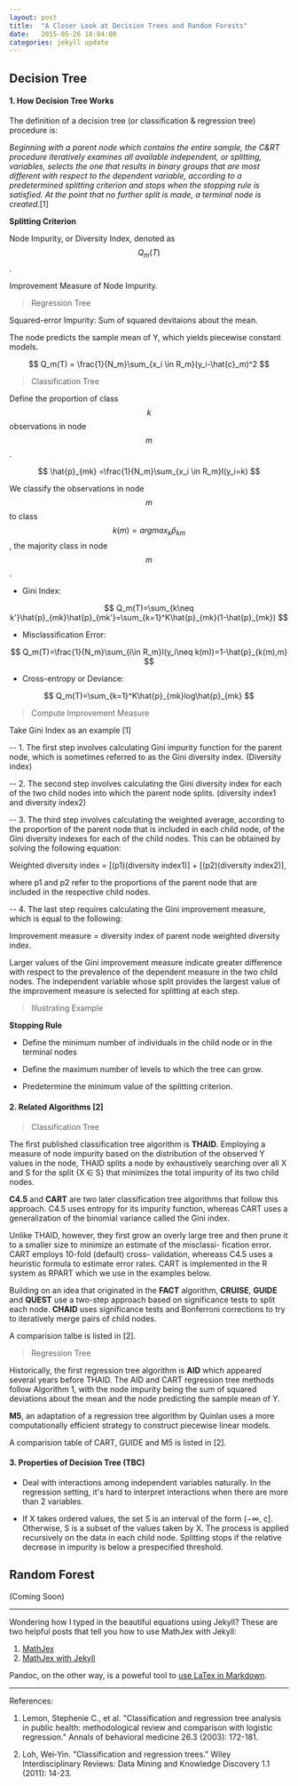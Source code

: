 ```yaml
---
layout: post
title:  "A Closer Look at Decision Trees and Random Forests"
date:   2015-05-26 18:04:00
categories: jekyll update
---
```


## Decision Tree

#### 1. How Decision Tree Works

The definition of a decision tree (or classification & regression tree) procedure is:

*Beginning with a parent node which contains the entire sample, the C&RT procedure iteratively examines all available independent, or splitting, variables, selects the one that results in binary groups that are most different with respect to the dependent variable, according to a predetermined splitting criterion and stops when the stopping rule is satisfied. At the point that no further split is made, a terminal node is created.*[1]

**Splitting Criterion**

Node Impurity, or Diversity Index, denoted as $$Q_m(T)$$.

Improvement Measure of Node Impurity.

> Regression Tree

Squared-error Impurity: Sum of squared devitaions about the mean. 

The node predicts the sample mean of Y, which yields piecewise constant models. 

$$
Q_m(T) = \frac{1}{N_m}\sum_{x_i \in R_m}(y_i-\hat{c}_m)^2
$$

> Classification Tree

Define the proportion of class $$k$$ observations in node $$m$$.

$$
\hat{p}_{mk}
=\frac{1}{N_m}\sum_{x_i \in R_m}I(y_i=k)
$$

We classify the observations in node $$m$$ to class $$k(m)=argmax_k\hat{p}_{km}$$, the majority class in node $$m$$.

- Gini Index:

$$
Q_m(T)=\sum_{k\neq k'}\hat{p}_{mk}\hat{p}_{mk'}=\sum_{k=1}^K\hat{p}_{mk}(1-\hat{p}_{mk})
$$

- Misclassification Error:

$$
Q_m(T)=\frac{1}{N_m}\sum_{i\in R_m}I(y_i\neq k(m))=1-\hat{p}_{k(m),m}
$$

- Cross-entropy or Deviance:

$$
Q_m(T)=\sum_{k=1}^K\hat{p}_{mk}log\hat{p}_{mk}
$$

> Compute Improvement Measure

Take Gini Index as an example [1]

-- 1. The first step involves calculating Gini impurity function for the parent node, which is sometimes referred to as the Gini diversity index. (Diversity index)

-- 2. The second step involves calculating the Gini diversity index for each of the two child nodes into which the parent node splits. (diversity index1 and diversity index2)

-- 3. The third step involves calculating the weighted average, according to the proportion of the parent node that is included in each child node, of the Gini diversity indexes for each of the child nodes. This can be obtained by solving the following equation:

Weighted diversity index = [(p1)(diversity index1)] + [(p2)(diversity index2)],

where p1 and p2 refer to the proportions of the parent node that are included in the respective child nodes.

-- 4. The last step requires calculating the Gini improvement measure, which is equal to the following:

Improvement measure = diversity index of parent node weighted diversity index. 

Larger values of the Gini improvement measure indicate greater difference with respect to the prevalence of the dependent measure in the two child nodes. The independent variable whose split provides the largest value of the improvement measure is selected for splitting at each step.

> Illustrating Example

**Stopping Rule**

- Define the minimum number of individuals in the child node or in the terminal nodes

- Define the maximum number of levels to which the tree can grow.

- Predetermine the minimum value of the splitting criterion. 

#### 2. Related Algorithms [2]

> Classification Tree

The first published classification tree algorithm is **THAID**. Employing a measure of node impurity based on the distribution of the observed Y values in the node, THAID splits a node by exhaustively searching over all X and S for the split {X ∈ S} that minimizes the total impurity of its two child nodes. 

**C4.5** and **CART** are two later classification tree algorithms that follow this approach. C4.5 uses entropy for its impurity function, whereas CART uses a generalization of the binomial variance called the Gini index. 

Unlike THAID, however, they first grow an overly large tree and then prune it to a smaller size to minimize an estimate of the misclassi- fication error. CART employs 10-fold (default) cross- validation, whereass C4.5 uses a heuristic formula to estimate error rates. CART is implemented in the R system as RPART which we use in the examples below.

Building on an idea that originated in the **FACT** algorithm, **CRUISE**, **GUIDE** and **QUEST** use a two-step approach based on significance tests to split each node. **CHAID** uses significance tests and Bonferroni corrections to try to iteratively merge pairs of child nodes.

A comparision talbe is listed in [2].

> Regression Tree

Historically, the first regression tree algorithm is **AID** which appeared several years before THAID. The AID and CART regression tree methods follow Algorithm 1, with the node impurity being the sum of squared deviations about the mean and the node predicting the sample mean of Y.

**M5**, an adaptation of a regression tree algorithm by Quinlan uses a more computationally efficient strategy to construct piecewise linear models.

A comparision table of CART, GUIDE and M5 is listed in [2].


#### 3. Properties of Decision Tree (TBC)

- Deal with interactions among independent variables naturally. In the regression setting, it's hard to interpret interactions when there are more than 2 variables. 

- If X takes ordered values, the set S is an interval of the form (−∞, c]. Otherwise, S is a subset of the values taken by X. The process is applied recursively on the data in each child node. Splitting stops if the relative decrease in impurity is below a prespecified threshold.


## Random Forest

(Coming Soon)


----
Wondering how I typed in the beautiful equations using Jekyll? These are two helpful posts that tell you how to use MathJex with Jekyll:

1. [MathJex](http://docs.mathjax.org/en/latest/start.html)
2. [MathJex with Jekyll](http://gastonsanchez.com/blog/opinion/2014/02/16/Mathjax-with-jekyll.html) 

Pandoc, on the other way, is a poweful tool to [use LaTex in Markdown](http://kesdev.com/you-got-latex-in-my-markdown/). 

----
References:

1. Lemon, Stephenie C., et al. "Classification and regression tree analysis in public health: methodological review and comparison with logistic regression." Annals of behavioral medicine 26.3 (2003): 172-181.

2. Loh, Wei‐Yin. "Classification and regression trees." Wiley Interdisciplinary Reviews: Data Mining and Knowledge Discovery 1.1 (2011): 14-23.


